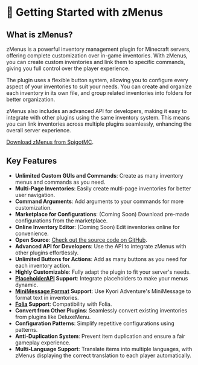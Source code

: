 # 🍾 Getting Started with zMenus

## What is zMenus?

zMenus is a powerful inventory management plugin for Minecraft servers, offering complete customization over in-game inventories. With zMenus, you can create custom inventories and link them to specific commands, giving you full control over the player experience.

The plugin uses a flexible button system, allowing you to configure every aspect of your inventories to suit your needs. You can create and organize each inventory in its own file, and group related inventories into folders for better organization.

zMenus also includes an advanced API for developers, making it easy to integrate with other plugins using the same inventory system. This means you can link inventories across multiple plugins seamlessly, enhancing the overall server experience.

[Download zMenus from SpigotMC](https://www.spigotmc.org/resources/zmenu.110402/).

## Key Features

- **Unlimited Custom GUIs and Commands**: Create as many inventory menus and commands as you need.
- **Multi-Page Inventories**: Easily create multi-page inventories for better user navigation.
- **Command Arguments**: Add arguments to your commands for more customization.
- **Marketplace for Configurations**: (Coming Soon) Download pre-made configurations from the marketplace.
- **Online Inventory Editor**: (Coming Soon) Edit inventories online for convenience.
- **Open Source**: [Check out the source code on GitHub](https://github.com/Maxlego08/zMenu).
- **Advanced API for Developers**: Use the API to integrate zMenus with other plugins effortlessly.
- **Unlimited Buttons for Actions**: Add as many buttons as you need for each inventory action.
- **Highly Customizable**: Fully adapt the plugin to fit your server's needs.
- **[PlaceholderAPI](https://www.spigotmc.org/resources/placeholderapi.6245/) Support**: Integrate placeholders to make your menus dynamic.
- **[MiniMessage Format](https://docs.adventure.kyori.net/minimessage/format.html) Support**: Use Kyori Adventure's MiniMessage to format text in inventories.
- **[Folia](https://papermc.io/software/folia) Support**: Compatibility with Folia.
- **Convert from Other Plugins**: Seamlessly convert existing inventories from plugins like DeluxeMenu.
- **Configuration Patterns**: Simplify repetitive configurations using patterns.
- **Anti-Duplication System**: Prevent item duplication and ensure a fair gameplay experience.
- **Multi-Language Support**: Translate items into multiple languages, with zMenus displaying the correct translation to each player automatically.
